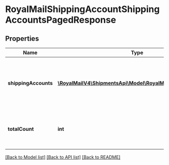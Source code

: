 # RoyalMailShippingAccountShippingAccountsPagedResponse

## Properties
Name | Type | Description | Notes
------------ | ------------- | ------------- | -------------
**shippingAccounts** | [**\RoyalMailV4\ShipmentsApi\Model\RoyalMailShippingAccount[]**](RoyalMailShippingAccount.md) | Shipping Accounts &lt;br /&gt;The shipping accounts for the requested page only. | 
**totalCount** | **int** | Total Count &lt;br /&gt;The total number of accounts available | 

[[Back to Model list]](../../README.md#documentation-for-models) [[Back to API list]](../../README.md#documentation-for-api-endpoints) [[Back to README]](../../README.md)

